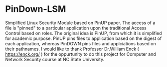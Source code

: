 # PinDown-LSM
Simplified Linux Security Module based on PinUP paper.
The access of a file is "pinned" to a particular application upon the traditional Access Control based on roles. 
The original idea is PinUP, from which it is simplified for academic purpose.
PinUP pins files to application based on the digest of each application, whereas PinDOWN pins files and applciations based on their pathnames.
I would like to thank Professor Dr.William Enck ( https://enck.org/ ) for the oppurtunity to do this project for Computer and Network Security course at NC State University.
